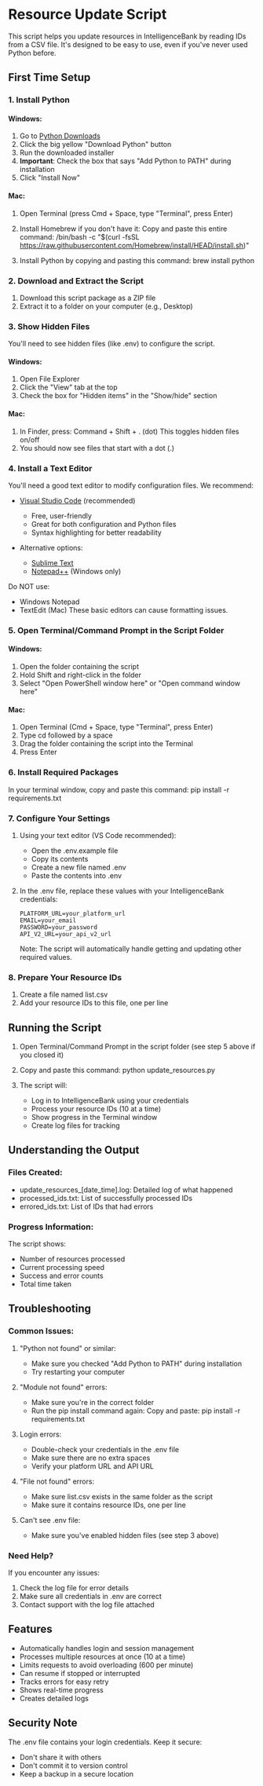 # Resource Update Script

This script helps you update resources in IntelligenceBank by reading IDs from a CSV file. It's designed to be easy to use, even if you've never used Python before.

## First Time Setup

### 1. Install Python

#### Windows:
1. Go to [Python Downloads](https://www.python.org/downloads/)
2. Click the big yellow "Download Python" button
3. Run the downloaded installer
4. **Important**: Check the box that says "Add Python to PATH" during installation
5. Click "Install Now"

#### Mac:
1. Open Terminal (press Cmd + Space, type "Terminal", press Enter)
2. Install Homebrew if you don't have it:
   Copy and paste this entire command:
   /bin/bash -c "$(curl -fsSL https://raw.githubusercontent.com/Homebrew/install/HEAD/install.sh)"

3. Install Python by copying and pasting this command:
   brew install python

### 2. Download and Extract the Script
1. Download this script package as a ZIP file
2. Extract it to a folder on your computer (e.g., Desktop)

### 3. Show Hidden Files

You'll need to see hidden files (like .env) to configure the script.

#### Windows:
1. Open File Explorer
2. Click the "View" tab at the top
3. Check the box for "Hidden items" in the "Show/hide" section

#### Mac:
1. In Finder, press: Command + Shift + . (dot)
   This toggles hidden files on/off
2. You should now see files that start with a dot (.)

### 4. Install a Text Editor

You'll need a good text editor to modify configuration files. We recommend:

- [Visual Studio Code](https://code.visualstudio.com/) (recommended)
  - Free, user-friendly
  - Great for both configuration and Python files
  - Syntax highlighting for better readability
  
- Alternative options:
  - [Sublime Text](https://www.sublimetext.com/)
  - [Notepad++](https://notepad-plus-plus.org/) (Windows only)

Do NOT use:
- Windows Notepad
- TextEdit (Mac)
These basic editors can cause formatting issues.

### 5. Open Terminal/Command Prompt in the Script Folder

#### Windows:
1. Open the folder containing the script
2. Hold Shift and right-click in the folder
3. Select "Open PowerShell window here" or "Open command window here"

#### Mac:
1. Open Terminal (Cmd + Space, type "Terminal", press Enter)
2. Type cd followed by a space
3. Drag the folder containing the script into the Terminal
4. Press Enter

### 6. Install Required Packages

In your terminal window, copy and paste this command:
pip install -r requirements.txt

### 7. Configure Your Settings

1. Using your text editor (VS Code recommended):
   - Open the .env.example file
   - Copy its contents
   - Create a new file named .env
   - Paste the contents into .env

2. In the .env file, replace these values with your IntelligenceBank credentials:
   ```
   PLATFORM_URL=your_platform_url
   EMAIL=your_email
   PASSWORD=your_password
   API_V2_URL=your_api_v2_url
   ```

   Note: The script will automatically handle getting and updating other required values.

### 8. Prepare Your Resource IDs
1. Create a file named list.csv
2. Add your resource IDs to this file, one per line

## Running the Script

1. Open Terminal/Command Prompt in the script folder (see step 5 above if you closed it)

2. Copy and paste this command:
   python update_resources.py

3. The script will:
   - Log in to IntelligenceBank using your credentials
   - Process your resource IDs (10 at a time)
   - Show progress in the Terminal window
   - Create log files for tracking

## Understanding the Output

### Files Created:
- update_resources_[date_time].log: Detailed log of what happened
- processed_ids.txt: List of successfully processed IDs
- errored_ids.txt: List of IDs that had errors

### Progress Information:
The script shows:
- Number of resources processed
- Current processing speed
- Success and error counts
- Total time taken

## Troubleshooting

### Common Issues:

1. "Python not found" or similar:
   - Make sure you checked "Add Python to PATH" during installation
   - Try restarting your computer

2. "Module not found" errors:
   - Make sure you're in the correct folder
   - Run the pip install command again:
     Copy and paste: pip install -r requirements.txt

3. Login errors:
   - Double-check your credentials in the .env file
   - Make sure there are no extra spaces
   - Verify your platform URL and API URL

4. "File not found" errors:
   - Make sure list.csv exists in the same folder as the script
   - Make sure it contains resource IDs, one per line

5. Can't see .env file:
   - Make sure you've enabled hidden files (see step 3 above)

### Need Help?
If you encounter any issues:
1. Check the log file for error details
2. Make sure all credentials in .env are correct
3. Contact support with the log file attached

## Features

- Automatically handles login and session management
- Processes multiple resources at once (10 at a time)
- Limits requests to avoid overloading (600 per minute)
- Can resume if stopped or interrupted
- Tracks errors for easy retry
- Shows real-time progress
- Creates detailed logs

## Security Note

The .env file contains your login credentials. Keep it secure:
- Don't share it with others
- Don't commit it to version control
- Keep a backup in a secure location